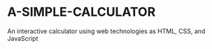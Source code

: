# A-SIMPLE-CALCULATOR
 An interactive calculator using web technologies  as HTML, CSS, and JavaScript
